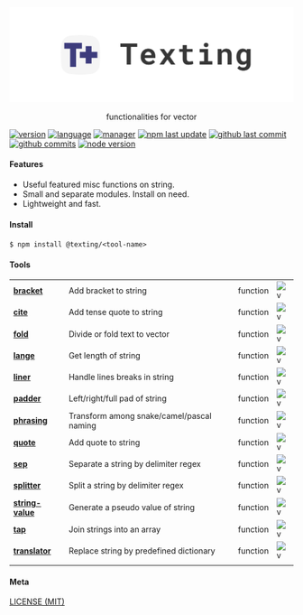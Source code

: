 <div style="text-align:center">
	<img alt="banner" src="./media/texting-banner.svg"/>
  <p style="text-align:center">functionalities for vector</p>
</div>

[![version](https://img.shields.io/npm/v/@texting/lange?logo=npm&style=flat-square)]()
[![language](https://img.shields.io/github/languages/top/gadge/texting?logo=javascript&style=flat-square)][url-github]
[![manager](https://img.shields.io/badge/manager-pnpm-F69220?logo=pnpm&logoColor=EEE&style=flat-square)][url-github]
[![npm last update](https://img.shields.io/npm/last-update/%40vect%2Fvector?logo=npm&style=flat-square)]()
[![github last commit](https://img.shields.io/github/last-commit/gadge/texting?logo=github&style=flat-square)][url-github]
[![github commits](https://img.shields.io/github/commit-activity/t/gadge/texting?logo=github&style=flat-square)][url-github]
[![node version](https://img.shields.io/node/v/@texting/lange/latest?logo=node.js&style=flat-square)]()

[//]: <> (Shields)

[badge-npm-version]: https://flat.badgen.net/npm/v/@texting/art-project

[badge-npm-license]: https://flat.badgen.net/npm/license/@texting/art-project

[badge-github-last-commit]: https://flat.badgen.net/github/last-commit/hoyeungw/texting

[badge-github-commit-count]: https://flat.badgen.net/github/commits/hoyeungw/texting

[//]: <> (Link)

[url-github]: https://github.com/hoyeungw/texting

[url-npm]: https://npmjs.org/package/@texting/art-project

#### Features

- Useful featured misc functions on string.
- Small and separate modules. Install on need.
- Lightweight and fast.

#### Install

```console
$ npm install @texting/<tool-name>
```

#### Tools

|                                           |                                           |          |                   |
|-------------------------------------------|-------------------------------------------|----------|-------------------|
| [**bracket**](packages/bracket)           | Add bracket to string                     | function | ![v][bracket-dm]  |
| [**cite**](packages/cite)                 | Add tense quote to string                 | function | ![v][cite-dm]     |
| [**fold**](packages/fold)                 | Divide or fold text to vector             | function | ![v][fold-dm]     |
| [**lange**](packages/lange)               | Get length of string                      | function | ![v][lange-dm]    |
| [**liner**](packages/liner)               | Handle lines breaks in string             | function | ![v][liner-dm]    |
| [**padder**](packages/padder)             | Left/right/full pad of string             | function | ![v][padder-dm]   |
| [**phrasing**](packages/phrasing)         | Transform among snake/camel/pascal naming | function | ![v][phrasing-dm] |
| [**quote**](packages/quote)               | Add quote to string                       | function | ![v][quote-dm]    |
| [**sep**](packages/sep)                   | Separate a string by delimiter regex      | function | ![v][sep-dm]      |
| [**splitter**](packages/splitter)         | Split a string by delimiter regex         | function | ![v][splitter-dm] |
| [**string-value**](packages/string-value) | Generate a pseudo value of string         | function | ![v][strval-dm]   |
| [**tap**](packages/tap)                   | Join strings into an array                | function | ![v][tap-dm]      |
| [**translator**](packages/translator)     | Replace string by predefined dictionary   | function | ![v][tslt-dm]     |
|                                           |                                           |          |                   |

[//]: <> (Local routes)

[bracket-dm]: https://flat.badgen.net/npm/dm/@texting/bracket

[cite-dm]: https://flat.badgen.net/npm/dm/@texting/cite

[fold-dm]: https://flat.badgen.net/npm/dm/@texting/fold

[lange-dm]: https://flat.badgen.net/npm/dm/@texting/lange

[liner-dm]: https://flat.badgen.net/npm/dm/@texting/liner

[padder-dm]: https://flat.badgen.net/npm/dm/@texting/padder

[phrasing-dm]: https://flat.badgen.net/npm/dm/@texting/phrasing

[quote-dm]: https://flat.badgen.net/npm/dm/@texting/quote

[sep-dm]: https://flat.badgen.net/npm/dm/@texting/sep

[splitter-dm]: https://flat.badgen.net/npm/dm/@texting/splitter

[strval-dm]: https://flat.badgen.net/npm/dm/@texting/string-value

[tap-dm]: https://flat.badgen.net/npm/dm/@texting/tap

[tslt-dm]: https://flat.badgen.net/npm/dm/@texting/translator

#### Meta

[LICENSE (MIT)](LICENSE)
